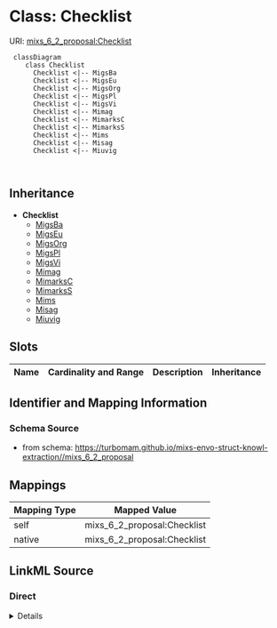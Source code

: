 # Class: Checklist



URI: [mixs_6_2_proposal:Checklist](https://turbomam.github.io/mixs-envo-struct-knowl-extraction/Checklist)



```mermaid
 classDiagram
    class Checklist
      Checklist <|-- MigsBa
      Checklist <|-- MigsEu
      Checklist <|-- MigsOrg
      Checklist <|-- MigsPl
      Checklist <|-- MigsVi
      Checklist <|-- Mimag
      Checklist <|-- MimarksC
      Checklist <|-- MimarksS
      Checklist <|-- Mims
      Checklist <|-- Misag
      Checklist <|-- Miuvig
      
      
```





## Inheritance
* **Checklist**
    * [MigsBa](MigsBa.md)
    * [MigsEu](MigsEu.md)
    * [MigsOrg](MigsOrg.md)
    * [MigsPl](MigsPl.md)
    * [MigsVi](MigsVi.md)
    * [Mimag](Mimag.md)
    * [MimarksC](MimarksC.md)
    * [MimarksS](MimarksS.md)
    * [Mims](Mims.md)
    * [Misag](Misag.md)
    * [Miuvig](Miuvig.md)



## Slots

| Name | Cardinality and Range | Description | Inheritance |
| ---  | --- | --- | --- |









## Identifier and Mapping Information







### Schema Source


* from schema: https://turbomam.github.io/mixs-envo-struct-knowl-extraction//mixs_6_2_proposal





## Mappings

| Mapping Type | Mapped Value |
| ---  | ---  |
| self | mixs_6_2_proposal:Checklist |
| native | mixs_6_2_proposal:Checklist |





## LinkML Source

<!-- TODO: investigate https://stackoverflow.com/questions/37606292/how-to-create-tabbed-code-blocks-in-mkdocs-or-sphinx -->

### Direct

<details>
```yaml
name: Checklist
from_schema: https://turbomam.github.io/mixs-envo-struct-knowl-extraction//mixs_6_2_proposal

```
</details>

### Induced

<details>
```yaml
name: Checklist
from_schema: https://turbomam.github.io/mixs-envo-struct-knowl-extraction//mixs_6_2_proposal

```
</details>